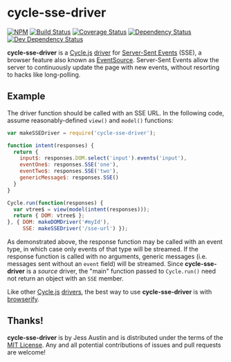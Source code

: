 # cycle-sse-driver

[![NPM][npmjs-img]][npmjs-url]
[![Build Status][travis-img]][travis-url]
[![Coverage Status][cover-img]][cover-url]
[![Dependency Status][david-img]][david-url]
[![Dev Dependency Status][david-dev-img]][david-dev-url]

**cycle-sse-driver** is a [Cycle.js][cycle] [driver][driver] for [Server-Sent
Events]( //html.spec.whatwg.org/multipage/comms.html#server-sent-events) (SSE),
a browser feature also known as [EventSource](
//developer.mozilla.org/en-US/docs/Web/API/EventSource). Server-Sent Events
allow the server to continuously update the page with new events, without
resorting to hacks like long-polling.

## Example

The driver function should be called with an SSE URL. In the following code,
assume reasonably-defined `view()` and `model()` functions:
```javascript
var makeSSEDriver = require('cycle-sse-driver');

function intent(responses) {
  return {
    input$: responses.DOM.select('input').events('input'),
    eventOne$: responses.SSE('one'),
    eventTwo$: responses.SSE('two'),
    genericMessage$: responses.SSE()
  }
}

Cycle.run(function(responses) {
  var vtree$ = view(model(intent(responses)));
  return { DOM: vtree$ };
}, { DOM: makeDOMDriver('#myId'),
     SSE: makeSSEDriver('/sse-url') });
```
As demonstrated above, the response function may be called with an event type,
in which case only events of that type will be streamed. If the response
function is called with no arguments, generic messages (i.e. messages sent
without an `event` field) will be streamed. Since **cycle-sse-driver** is a
*source* driver, the "main" function passed to `Cycle.run()` need not return an
object with an `SSE` member.

Like other [Cycle.js][cycle] [drivers][driver], the best way to use
**cycle-sse-driver** is with [browserify](//www.npmjs.com/package/browserify).

## Thanks!

**cycle-sse-driver** is by Jess Austin and is distributed under the terms of
the [MIT License](http://opensource.org/licenses/MIT). Any and all potential
contributions of issues and pull requests are welcome!

[cycle]: //cycle.js.org
[driver]: //cycle.js.org/drivers.html
[npmjs-img]: https://badge.fury.io/js/cycle-sse-driver.svg
[npmjs-url]: //www.npmjs.org/package/cycle-sse-driver "npm Registry"
[travis-img]: https://travis-ci.org/jessaustin/cycle-sse-driver.svg
[travis-url]: //travis-ci.org/jessaustin/cycle-sse-driver "Travis"
[cover-img]: https://coveralls.io/repos/jessaustin/cycle-sse-driver/badge.svg
[cover-url]: //coveralls.io/github/jessaustin/cycle-sse-driver "Coveralls"
[david-img]: https://david-dm.org/jessaustin/cycle-sse-driver.svg
[david-url]: //david-dm.org/jessaustin/cycle-sse-driver "David"
[david-dev-img]:https://david-dm.org/jessaustin/cycle-sse-driver/dev-status.svg
[david-dev-url]://david-dm.org/jessaustin/cycle-sse-driver#info=devDependencies
  "David for devDependencies"
